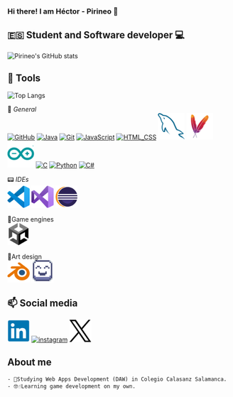 ### Hi there! I am Héctor - Pirineo 👋

## 🇪🇸 Student and Software developer 💻
![Pirineo's GitHub stats](https://github-readme-stats.vercel.app/api?username=pirineocalvo&show_icons=true&theme=radical)

## 🔧 Tools
![Top Langs](https://github-readme-stats.vercel.app/api/top-langs/?username=pirineocalvo&layout=compact&show_icons=true&theme=radical)

🗻 _General_ <br>
[<img alt=GitHub src=https://cdn.jsdelivr.net/npm/simple-icons@3.13.0/icons/github.svg height=50px>][GitHub]
[<img alt=Java src=https://raw.githubusercontent.com/jmnote/z-icons/master/svg/java.svg height=50px>][JavaJDK]
[<img alt=Git src=https://raw.githubusercontent.com/jmnote/z-icons/master/svg/git.svg height=50px>][Git]
[<img alt=JavaScript src=https://raw.githubusercontent.com/jmnote/z-icons/master/svg/javascript.svg height=50px>][JavaScript]
[<img alt=HTML_CSS src=https://imgs.search.brave.com/yWLnBHNVXblkpX0Kag453Plz5whVXjTnDe1kYt18Mfg/rs:fit:860:0:0:0/g:ce/aHR0cHM6Ly91cGxv/YWQud2lraW1lZGlh/Lm9yZy93aWtpcGVk/aWEvY29tbW9ucy8x/LzEwL0NTUzNfYW5k/X0hUTUw1X2xvZ29z/X2FuZF93b3JkbWFy/a3Muc3Zn
height=60px>][HTML_CSS]
[<img alt=SQL src=https://raw.githubusercontent.com/devicons/devicon/ca28c779441053191ff11710fe24a9e6c23690d6/icons/mysql/mysql-original.svg
height=60px>][SQL]
[<img alt=Maven src=https://raw.githubusercontent.com/devicons/devicon/ca28c779441053191ff11710fe24a9e6c23690d6/icons/maven/maven-original.svg
height=60px>][Maven]
[<img alt=Arduino src=https://raw.githubusercontent.com/devicons/devicon/ca28c779441053191ff11710fe24a9e6c23690d6/icons/arduino/arduino-original.svg
height=60px>][Arduino]
[<img alt=C src=https://raw.githubusercontent.com/jmnote/z-icons/master/svg/c.svg
height=50px>][C]
[<img alt=Python src=https://raw.githubusercontent.com/jmnote/z-icons/master/svg/python.svg
height=50px>][Python]
[<img alt=C# src=https://raw.githubusercontent.com/jmnote/z-icons/master/svg/csharp.svg
height=50px>][C#]

📟 _IDEs_<br>
[<img alt=VSCode src=https://raw.githubusercontent.com/devicons/devicon/ca28c779441053191ff11710fe24a9e6c23690d6/icons/vscode/vscode-original.svg
height=50px>][VSCODE]
[<img alt=VS src=https://raw.githubusercontent.com/devicons/devicon/ca28c779441053191ff11710fe24a9e6c23690d6/icons/visualstudio/visualstudio-original.svg
height=50px>][VS]
[<img alt=Eclipse src=https://raw.githubusercontent.com/devicons/devicon/ca28c779441053191ff11710fe24a9e6c23690d6/icons/eclipse/eclipse-original.svg height=50px>][ECLIPSE]

👾Game engines<br>
[<img alt=Unity src=https://raw.githubusercontent.com/devicons/devicon/ca28c779441053191ff11710fe24a9e6c23690d6/icons/unity/unity-original.svg height=50px>][UNITY]

🎨Art design<br>
[<img alt=Blender src=https://raw.githubusercontent.com/devicons/devicon/ca28c779441053191ff11710fe24a9e6c23690d6/icons/blender/blender-original.svg height=50px>][blender]
[<img alt=Libresprite src="https://github.com/pirineocalvo/pirineocalvo/blob/main/img/ase48.png?raw=true" height=50px>][libre]


## 📫 Social media
[<img alt=linkedin src=https://raw.githubusercontent.com/devicons/devicon/ca28c779441053191ff11710fe24a9e6c23690d6/icons/linkedin/linkedin-original.svg height=50px>][linkedin]
[<img alt=instagram src=https://www.svgrepo.com/show/452229/instagram-1.svg height=50px>][instagram]
[<img alt=twitter src=https://raw.githubusercontent.com/devicons/devicon/ca28c779441053191ff11710fe24a9e6c23690d6/icons/twitter/twitter-original.svg height=50px>][twitter]

## About me
    - 📍Studying Web Apps Development (DAW) in Colegio Calasanz Salamanca.
    - 🤓☝️Learning game development on my own.

<!--References of the icons, not visible but neccesary if you want your icons to redirect somewhere-->
[Github]: https://github.com/
[JavaJDK]: https://openjdk.org/
[Git]:https://git-scm.com/downloads
[JavaScript]: https://www.w3schools.com/whatis/whatis_js.asp
[HTML_CSS]: https://www.w3schools.com/html/default.asp
[SQL]: https://www.mysql.com/
[Maven]: https://maven.apache.org/
[Arduino]: https://www.arduino.cc/
[C]: https://www.w3schools.com/c/c_intro.php
[Python]:https://www.python.org/downloads/
[C#]: https://www.w3schools.com/cs/index.php
[VSCODE]: https://code.visualstudio.com/
[VS]: https://visualstudio.microsoft.com/es/
[ECLIPSE]: https://eclipseide.org/
[UNITY]: https://unity.com/es
[blender]: https://www.blender.org/
[libre]: https://libresprite.github.io/#!/
[linkedin]: https://www.linkedin.com/in/h%C3%A9ctor-corrales-p%C3%A9rez-b31336365/
[instagram]: https://www.instagram.com/the_pirineocalvo/
[twitter]: https://x.com/ThePirineoCalvo




